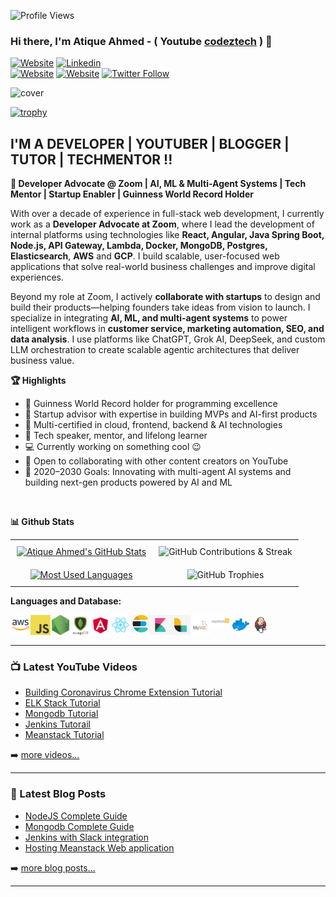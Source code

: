 ![Profile Views](https://komarev.com/ghpvc/?username=codeztech-atique&color=4a90e2)
### Hi there, I'm Atique Ahmed - ( Youtube [codeztech][youtube] ) 👋 

[![Website](https://img.shields.io/website?label=atiqueahmed.com&style=for-the-badge&url=https%3A%2F%2Fatiqueahmed.com)](https://atiqueahmed.com)
[![Linkedin](https://img.shields.io/website?label=Atique_Ahmed_LinkedIn&style=for-the-badge&url=https%3A%2F%2Fwww.linkedin.com/in/iamatiqueahmed)](https://www.linkedin.com/in/iamatiqueahmed)  
[![Website](https://img.shields.io/website?label=www.codeztech.com&style=for-the-badge&url=https%3A%2F%2Fwww.codeztech.com)](https://www.codeztech.com)
[![Website](https://img.shields.io/website?label=Codeztech_GitHub&style=for-the-badge&url=https%3A%2F%2Fgithub.com/Codez-Tech)](https://github.com/Codez-Tech)
[![Twitter Follow](https://img.shields.io/twitter/follow/codez_tech?color=1DA1F2&logo=twitter&style=for-the-badge)](https://twitter.com/intent/follow?original_referer=https%3A%2F%2Fgithub.com%2FcodeSTACKr&screen_name=codez_tech)

![cover](https://codeztech-atique.github.io/codeztech.png)

[![trophy](https://github-profile-trophy.vercel.app/?username=ryo-ma)](https://github.com/ryo-ma/github-profile-trophy)

## I'M A DEVELOPER | YOUTUBER | BLOGGER | TUTOR | TECHMENTOR !!

**🚀 Developer Advocate @ Zoom | AI, ML & Multi-Agent Systems | Tech Mentor | Startup Enabler | Guinness World Record Holder**

With over a decade of experience in full-stack web development, I currently work as a **Developer Advocate at Zoom**, where I lead the development of internal platforms using technologies like **React, Angular, Java Spring Boot, Node.js, API Gateway, Lambda, Docker, MongoDB, Postgres, Elasticsearch**, **AWS** and **GCP**. I build scalable, user-focused web applications that solve real-world business challenges and improve digital experiences.

Beyond my role at Zoom, I actively **collaborate with startups** to design and build their products—helping founders take ideas from vision to launch. I specialize in integrating **AI, ML, and multi-agent systems** to power intelligent workflows in **customer service, marketing automation, SEO, and data analysis**. I use platforms like ChatGPT, Grok AI, DeepSeek, and custom LLM orchestration to create scalable agentic architectures that deliver business value.


**🏆 Highlights**

- 🏅 Guinness World Record holder for programming excellence
- 🚀 Startup advisor with expertise in building MVPs and AI-first products
- 📜 Multi-certified in cloud, frontend, backend & AI technologies
- 🎤 Tech speaker, mentor, and lifelong learner
- 💻 Currently working on something cool 😉
- 👯 Open to collaborating with other content creators on YouTube
- 🥅 2020–2030 Goals: Innovating with multi-agent AI systems and building next-gen products powered by AI and ML

<br />

**📊 Github Stats**
<table align="center" cellspacing="0" cellpadding="0">
  <tr>
    <td style="padding:10px;text-align:center;vertical-align:top;">
      <a href="https://github.com/codeztech-atique">
        <img
          src="https://github-readme-stats.vercel.app/api?username=codeztech-atique&show_icons=true&count_private=true&theme=default&border_radius=10&hide_border=true"
          alt="Atique Ahmed's GitHub Stats"
        />
      </a>
    </td>
    <td style="padding:10px;text-align:center;vertical-align:top;">
      <img
        src="https://github-readme-streak-stats.herokuapp.com?user=codeztech-atique&theme=default&hide_border=true&ring=DDDDDD"
        alt="GitHub Contributions & Streak"
      />
    </td>
  </tr>
  <tr>
    <td style="padding:10px;text-align:center;vertical-align:top;">
      <a href="https://github.com/codeztech-atique/github-readme-stats">
        <img
          src="https://github-readme-stats.vercel.app/api/top-langs/?username=codeztech-atique&layout=compact&langs_count=6&theme=default&hide_border=true"
          alt="Most Used Languages"
        />
      </a>
    </td>
    <td style="padding:10px;text-align:center;vertical-align:top;">
      <img
        src="https://github-profile-trophy.vercel.app/?username=codeztech-atique&theme=default&no-frame=true&row=1&column=4"
        alt="GitHub Trophies"
      />
    </td>
  </tr>
</table>


**Languages and Database:**

<img align="left" alt="AWS" width="32px" src="https://raw.githubusercontent.com/github/explore/80688e429a7d4ef2fca1e82350fe8e3517d3494d/topics/aws/aws.png" />

<img align="left" alt="JavaScript" width="32px" src="https://raw.githubusercontent.com/github/explore/80688e429a7d4ef2fca1e82350fe8e3517d3494d/topics/javascript/javascript.png" />

<img align="left" alt="Node.js" width="32px" src="https://raw.githubusercontent.com/github/explore/80688e429a7d4ef2fca1e82350fe8e3517d3494d/topics/nodejs/nodejs.png" />

<img align="left" alt="MongoDB" width="32px" src="https://github.com/codeztech-atique/codeztech-atique.github.io/blob/master/mongo.png" />

<img align="left" alt="Angular" width="32px" src="https://raw.githubusercontent.com/github/explore/80688e429a7d4ef2fca1e82350fe8e3517d3494d/topics/angular/angular.png" />

<img align="left" alt="React" width="32px" src="https://raw.githubusercontent.com/github/explore/80688e429a7d4ef2fca1e82350fe8e3517d3494d/topics/react/react.png" />

<img align="left" alt="Elasticsearch" width="32px" src="https://github.com/codeztech-atique/codeztech-atique.github.io/blob/master/elasticsearch.png" />

<img align="left" alt="Kibana" width="32px" src="https://github.com/codeztech-atique/codeztech-atique.github.io/blob/master/kibana.png" />

<img align="left" alt="Logstash" width="32px" src="https://github.com/codeztech-atique/codeztech-atique.github.io/blob/master/logstash.png" />

<img align="left" alt="MySQL" width="32px" src="https://raw.githubusercontent.com/github/explore/80688e429a7d4ef2fca1e82350fe8e3517d3494d/topics/mysql/mysql.png" />

<img align="left" alt="Express" width="32px" src="https://github.com/codeztech-atique/codeztech-atique.github.io/blob/master/expressjs.png" />

<img align="left" alt="Docker" width="32px" src="https://github.com/codeztech-atique/codeztech-atique.github.io/blob/master/docker.png" />

<img align="left" alt="Jenkins" width="32px" src="https://github.com/codeztech-atique/codeztech-atique.github.io/blob/master/jenkins.jpg" />


<br />
<br />

---

### 📺 Latest YouTube Videos

<!-- YOUTUBE:START -->
- [Building Coronavirus Chrome Extension Tutorial](https://www.youtube.com/watch?v=AHKCi5QAPMA&list=PLwfbCU-sjpjGdHSQbPFZdcOtnv7pzFM7f)
- [ELK Stack Tutorial](https://www.youtube.com/watch?v=rNgWUdhiY5E&list=PLwfbCU-sjpjGOZn7D6-90BqvHA5zuiLmM)
- [Mongodb Tutorial](https://www.youtube.com/watch?v=UJ7q9YRck0Y&list=PLwfbCU-sjpjH59jLnIEK-WPPckCNutmrv)
- [Jenkins Tutorail](https://www.youtube.com/watch?v=rG3yq4njfBY&list=PLwfbCU-sjpjEHvrtqcg7maLorlsA-YSeU)
- [Meanstack Tutorial](https://www.youtube.com/watch?v=7JjjWSd8yNA&list=PLwfbCU-sjpjGKRmK1iZDxG7NmEyWcyXE0)
<!-- YOUTUBE:END -->

➡️ [more videos...](https://youtube.com/codeztech)

---

### 📕 Latest Blog Posts

<!-- BLOG-POST-LIST:START -->
- [NodeJS Complete Guide](https://www.codeztech.com/2019/12/nodejs-complete-guide-to-build-restful.html)
- [Mongodb Complete Guide](https://www.codeztech.com/2019/12/mongodb-complete-guide-about-mongodb.html)
- [Jenkins with Slack integration](https://www.codeztech.com/2020/01/install-and-configure-slack-and-email-notification-with-jenkins.html)
- [Hosting Meanstack Web application](https://www.codeztech.com/2020/01/amazon-ec2-tutorial-hosting-mean-stack.html)
<!-- BLOG-POST-LIST:END -->

➡️ [more blog posts...](https://www.codeztech.com)

---

[website]: https://atiqueahmed.com
[linkedin]: https://linkedin.com/in/iamatiqueahmed
[github]: https://github.com/codeztech-atique
[twitter]: https://twitter.com/codez_tech
[youtube]: https://youtube.com/codeztech
[instagram]: https://instagram.com/mighty_warriorr
[facebook]: https://www.facebook.com/CodezTechnology
[hackerrank]: https://www.hackerrank.com/Atique_Ahmed
[blog]: https://www.codeztech.com
